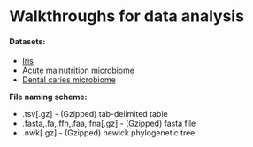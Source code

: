 # Walkthroughs for data analysis

#### Datasets:
* [Iris](data/iris)
* [Acute malnutrition microbiome](microbiome__acute-malnutrition)
* [Dental caries microbiome](microbiome__dental-caries)

**File naming scheme:**

* .tsv[.gz] - (Gzipped) tab-delimited table
* .fasta,.fa,.ffn,.faa,.fna[.gz] - (Gzipped) fasta file
* .nwk[.gz] - (Gzipped) newick phylogenetic tree